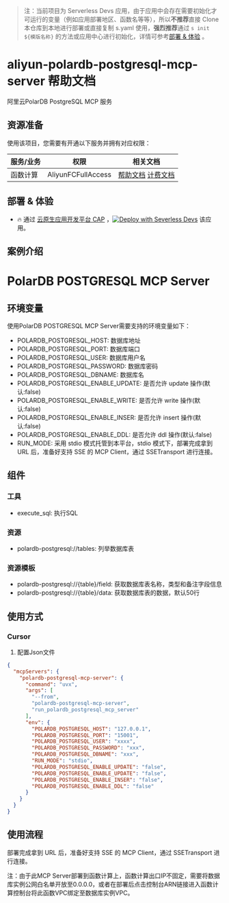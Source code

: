 
> 注：当前项目为 Serverless Devs 应用，由于应用中会存在需要初始化才可运行的变量（例如应用部署地区、函数名等等），所以**不推荐**直接 Clone 本仓库到本地进行部署或直接复制 s.yaml 使用，**强烈推荐**通过 `s init ${模版名称}` 的方法或应用中心进行初始化，详情可参考[部署 & 体验](#部署--体验) 。

# aliyun-polardb-postgresql-mcp-server 帮助文档

<description>

阿里云PolarDB PostgreSQL MCP 服务


</description>


## 资源准备

使用该项目，您需要有开通以下服务并拥有对应权限：

<service>



| 服务/业务 |  权限  | 相关文档 |
| --- |  --- | --- |
| 函数计算 |  AliyunFCFullAccess | [帮助文档](https://help.aliyun.com/product/2508973.html) [计费文档](https://help.aliyun.com/document_detail/2512928.html) |

</service>

<remark>



</remark>

<disclaimers>



</disclaimers>

## 部署 & 体验

<appcenter>
   
- :fire: 通过 [云原生应用开发平台 CAP](https://cap.console.aliyun.com/template-detail?template=aliyun-hologres-mcp-server) ，[![Deploy with Severless Devs](https://img.alicdn.com/imgextra/i1/O1CN01w5RFbX1v45s8TIXPz_!!6000000006118-55-tps-95-28.svg)](https://cap.console.aliyun.com/template-detail?template=aliyun-hologres-mcp-server) 该应用。

</appcenter>
<deploy>
    
   
</deploy>

## 案例介绍

<appdetail id="flushContent">

# PolarDB POSTGRESQL MCP Server

## 环境变量
使用PolarDB POSTGRESQL MCP Server需要支持的环境变量如下：
* POLARDB_POSTGRESQL_HOST: 数据库地址
* POLARDB_POSTGRESQL_PORT: 数据库端口
* POLARDB_POSTGRESQL_USER: 数据库用户名
* POLARDB_POSTGRESQL_PASSWORD: 数据库密码
* POLARDB_POSTGRESQL_DBNAME: 数据库名
* POLARDB_POSTGRESQL_ENABLE_UPDATE: 是否允许 update 操作(默认:false)
* POLARDB_POSTGRESQL_ENABLE_WRITE:  是否允许 write 操作(默认:false)
* POLARDB_POSTGRESQL_ENABLE_INSER:  是否允许 insert 操作(默认:false)
* POLARDB_POSTGRESQL_ENABLE_DDL:  是否允许 ddl 操作(默认:false)
* RUN_MODE: 采用 stdio 模式托管到本平台，stdio 模式下，部署完成拿到 URL 后，准备好支持 SSE 的 MCP Client，通过 SSETransport 进行连接。

## 组件
### 工具
* execute_sql: 执行SQL
### 资源
* polardb-postgresql://tables: 列举数据库表
### 资源模板
* polardb-postgresql://{table}/field: 获取数据库表名称，类型和备注字段信息
* polardb-postgresql://{table}/data:  获取数据库表的数据，默认50行
## 使用方式
### Cursor
1. 配置Json文件
```json
{
  "mcpServers": {
    "polardb-postgresql-mcp-server": {
      "command": "uvx",
      "args": [
        "--from",
        "polardb-postgresql-mcp-server",
        "run_polardb_postgresql_mcp_server"
      ],
      "env": {
        "POLARDB_POSTGRESQL_HOST": "127.0.0.1",
        "POLARDB_POSTGRESQL_PORT": "15001",
        "POLARDB_POSTGRESQL_USER": "xxxx",
        "POLARDB_POSTGRESQL_PASSWORD": "xxx",
        "POLARDB_POSTGRESQL_DBNAME": "xxx",
        "RUN_MODE": "stdio",
        "POLARDB_POSTGRESQL_ENABLE_UPDATE": "false",
        "POLARDB_POSTGRESQL_ENABLE_UPDATE": "false",
        "POLARDB_POSTGRESQL_ENABLE_INSER": "false",
        "POLARDB_POSTGRESQL_ENABLE_DDL": "false"
      }
    }
  }
}
```


</appdetail>




## 使用流程

<usedetail id="flushContent">

部署完成拿到 URL 后，准备好支持 SSE 的 MCP Client，通过 SSETransport 进行连接。

注：由于此MCP Server部署到函数计算上，函数计算出口IP不固定，需要将数据库实例公网白名单开放至0.0.0.0，或者在部署后点击控制台ARN链接进入函数计算控制台将此函数VPC绑定至数据库实例VPC。


</usedetail>









